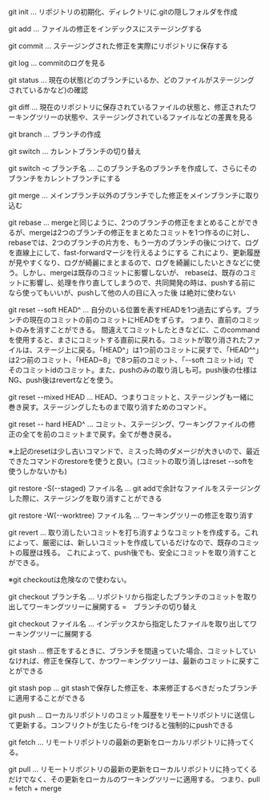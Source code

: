 git init ... リポジトリの初期化、ディレクトリに.gitの隠しフォルダを作成

git add ... ファイルの修正をインデックスにステージングする

git commit ... ステージングされた修正を実際にリポジトリに保存する

git log ... commitのログを見る

git status ... 現在の状態(どのブランチにいるか、どのファイルがステージングされているかなど)の確認

git diff ... 現在のリポジトリに保存されているファイルの状態と、修正されたワーキングツリーの状態や、ステージングされているファイルなどの差異を見る

git branch ... ブランチの作成

git switch ... カレントブランチの切り替え

git switch -c ブランチ名 ... このブランチ名のブランチを作成して、さらにそのブランチをカレントブランチにする

git merge ... メインブランチ以外のブランチでした修正をメインブランチに取り込む

git rebase ... mergeと同じように、2つのブランチの修正をまとめることができるが、mergeは2つのブランチの修正をまとめたコミットを1つ作るのに対し、
               rebaseでは、2つのブランチの片方を、もう一方のブランチの後につけて、ログを直線上にして、fast-forwardマージを行えるようにする
               これにより、更新履歴が見やすくなり、ログが綺麗にまとまるので、ログを綺麗にしたいときなどに使う。しかし、mergeは既存のコミットに影響しないが、
               rebaseは、既存のコミットに影響し、処理を作り直してしまうので、共同開発の時は、pushする前になら使ってもいいが、pushして他の人の目に入った後
               は絶対に使わない

git reset --soft HEAD^ ... 自分のいる位置を表すHEADを1つ過去にずらす。ブランチの現在のコミットの前のコミットにHEADをずらす。
                          つまり、直前のコミットのみを消すことができる。
                          間違えてコミットしたときなどに、このcommandを使用すると、まさにコミットする直前に戻れる。コミットが取り消されたファイルは、ステージ上に戻る。「HEAD^」は1つ前のコミットに戻すで、「HEAD^^」は2つ前のコミット、「HEAD~8」で8つ前のコミット、「--soft コミットid」でそのコミットidのコミット。また、pushのみの取り消しも可。push後の仕様はNG、push後はrevertなどを使う。

git reset --mixed HEAD ... HEAD、つまりコミットと、ステージングも一緒に巻き戻す。ステージングしたものまで取り消すためのコマンド。

git reset -- hard HEAD^ ... コミット、ステージング、ワーキングファイルの修正の全てを前のコミットまで戻す。全てが巻き戻る。

※上記のresetは少し古いコマンドで、ミスった時のダメージが大きいので、最近できたコマンドのrestoreを使うと良い。(コミットの取り消しはreset --softを使うしかないかも)

git restore -S(--staged) ファイル名 ... git addで余計なファイルをステージングした際に、ステージングを取り消すことができる

git restore -W(--worktree) ファイル名 ... ワーキングツリーの修正を取り消す

git revert ... 取り消したいコミットを打ち消すようなコミットを作成する。これによって、厳密には、新しいコミットを作成しているだけなので、既存のコミットの履歴は残る。
               これによって、push後でも、安全にコミットを取り消すことができる。

※git checkoutは危険なので使わない。

git checkout ブランチ名 ... リポジトリから指定したブランチのコミットを取り出してワーキングツリーに展開する =　ブランチの切り替え

git checkout ファイル名 ... インデックスから指定したファイルを取り出してワーキングツリーに展開する

git stash ... 修正をするときに、ブランチを間違っていた場合、コミットしていなければ、修正を保存して、かつワーキングツリーは、最新のコミットに戻すことができる

git stash pop ... git stashで保存した修正を、本来修正するべきだったブランチに適用することができる

git push ... ローカルリポジトリのコミット履歴をリモートリポジトリに送信して更新する。コンフリクトが生じたら-fをつけると強制的にpushできる

git fetch ... リモートリポジトリの最新の更新をローカルリポジトリに持ってくる。

git pull ... リモートリポジトリの最新の更新をローカルリポジトリに持ってくるだけでなく、その更新をローカルのワーキングツリーに適用する。
             つまり、pull = fetch + merge





